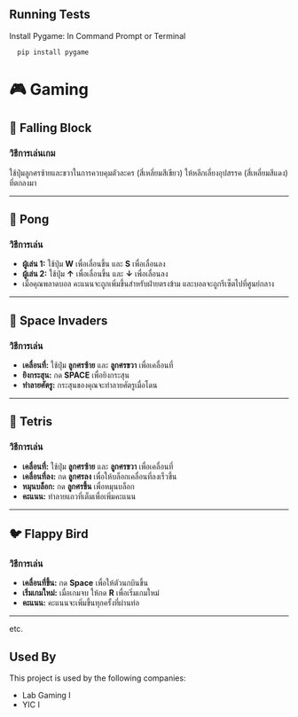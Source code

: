 
## Running Tests

Install Pygame: In Command Prompt or Terminal

```bash
  pip install pygame

```
# 🎮 Gaming

## 🎲 Falling Block
### วิธีการเล่นเกม
ใช้ปุ่มลูกศรซ้ายและขวาในการควบคุมตัวละคร (สี่เหลี่ยมสีเขียว) ให้หลีกเลี่ยงอุปสรรค (สี่เหลี่ยมสีแดง) ที่ตกลงมา

---

## 🏓 Pong
### วิธีการเล่น
- **ผู้เล่น 1:** ใช้ปุ่ม **W** เพื่อเลื่อนขึ้น และ **S** เพื่อเลื่อนลง
- **ผู้เล่น 2:** ใช้ปุ่ม **↑** เพื่อเลื่อนขึ้น และ **↓** เพื่อเลื่อนลง
- เมื่อคุณพลาดบอล คะแนนจะถูกเพิ่มขึ้นสำหรับฝ่ายตรงข้าม และบอลจะถูกรีเซ็ตไปที่ศูนย์กลาง

---

## 👾 Space Invaders
### วิธีการเล่น
- **เคลื่อนที่:** ใช้ปุ่ม **ลูกศรซ้าย** และ **ลูกศรขวา** เพื่อเคลื่อนที่
- **ยิงกระสุน:** กด **SPACE** เพื่อยิงกระสุน
- **ทำลายศัตรู:** กระสุนของคุณจะทำลายศัตรูเมื่อโดน

---

## 🧩 Tetris
### วิธีการเล่น
- **เคลื่อนที่:** ใช้ปุ่ม **ลูกศรซ้าย** และ **ลูกศรขวา** เพื่อเคลื่อนที่
- **เคลื่อนที่ลง:** กด **ลูกศรลง** เพื่อให้บล็อกเคลื่อนที่ลงเร็วขึ้น
- **หมุนบล็อก:** กด **ลูกศรขึ้น** เพื่อหมุนบล็อก
- **คะแนน:** ทำลายแถวที่เต็มเพื่อเพิ่มคะแนน

---

## 🐦 Flappy Bird
### วิธีการเล่น
- **เคลื่อนที่ขึ้น:** กด **Space** เพื่อให้ตัวนกบินขึ้น
- **เริ่มเกมใหม่:** เมื่อเกมจบ ให้กด **R** เพื่อเริ่มเกมใหม่
- **คะแนน:** คะแนนจะเพิ่มขึ้นทุกครั้งที่ผ่านท่อ

---
etc.

## Used By

This project is used by the following companies:

- Lab Gaming I
- YIC I

